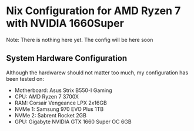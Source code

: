 # Nix Configuration for AMD Ryzen 7 with NVIDIA 1660Super
Note: There is nothing here yet. The config will be here soon
## System Hardware Configuration
Although the hardwarew should not matter too much, my configuration has been tested on:
- Motherboard: Asus Strix B550-I Gaming
- CPU: AMD Ryzen 7 3700X
- RAM: Corsair Vengeance LPX 2x16GB
- NVMe 1: Samsung 970 EVO Plus 1TB
- NVMe 2: Sabrent Rocket 2GB
- GPU: Gigabyte NVIDIA GTX 1660 Super OC 6GB